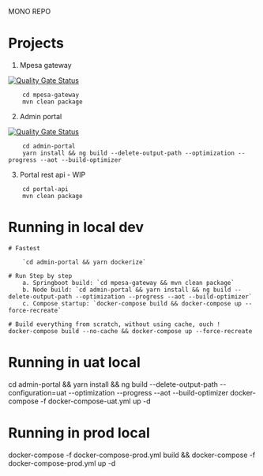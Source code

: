 MONO REPO

# Projects
1. Mpesa gateway

[![Quality Gate Status](https://sonarcloud.io/api/project_badges/measure?project=vuka-mpesa-gateway&metric=alert_status&token=3fcd5e367365192d9a3d956fc665562b6876bb03)](https://sonarcloud.io/dashboard?id=vuka-mpesa-gateway)

```
    cd mpesa-gateway
    mvn clean package
```

2. Admin portal

[![Quality Gate Status](https://sonarcloud.io/api/project_badges/measure?project=vuka-admin-portal&metric=alert_status&token=3fcd5e367365192d9a3d956fc665562b6876bb03)](https://sonarcloud.io/dashboard?id=vuka-admin-portal)

```
    cd admin-portal
    yarn install && ng build --delete-output-path --optimization --progress --aot --build-optimizer
```

3. Portal rest api - WIP

```
    cd portal-api
    mvn clean package
```

# Running in local dev

```
# Fastest

    `cd admin-portal && yarn dockerize`

# Run Step by step
    a. Springboot build: `cd mpesa-gateway && mvn clean package` 
    b. Node build: `cd admin-portal && yarn install && ng build --delete-output-path --optimization --progress --aot --build-optimizer`
    c. Compose startup: `docker-compose build && docker-compose up --force-recreate`

# Build everything from scratch, without using cache, ouch !
docker-compose build --no-cache && docker-compose up --force-recreate
```

# Running in uat local
cd admin-portal && yarn install && ng build --delete-output-path --configuration=uat --optimization --progress --aot --build-optimizer
docker-compose -f docker-compose-uat.yml up -d

# Running in prod local
docker-compose -f docker-compose-prod.yml build && docker-compose -f docker-compose-prod.yml up -d